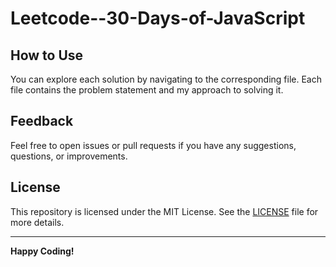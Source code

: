 # Leetcode--30-Days-of-JavaScript

## How to Use

You can explore each solution by navigating to the corresponding file. Each file contains the problem statement and my approach to solving it.

## Feedback

Feel free to open issues or pull requests if you have any suggestions, questions, or improvements.

## License

This repository is licensed under the MIT License. See the [LICENSE](LICENSE) file for more details.

---

**Happy Coding!**

